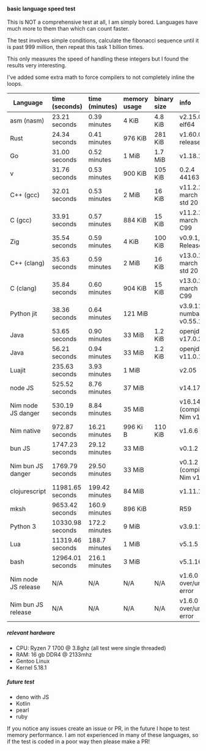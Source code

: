 #### basic language speed test

This is NOT a comprehensive test at all, I am simply bored. Languages have much more to them than which can count faster.

The test involves simple conditions, calculate the fibonacci sequence until it is past 999 million, then repeat this task 1 billion times.

This only measures the speed of handling these integers but I found the results very interesting.

I've added some extra math to force compilers to not completely inline the loops.

| Language           | time (seconds) | time (minutes) | memory usage | binary size | info|
|--------------------|:---------------|:---------------|:-------------|:------------|:----|
| asm (nasm)         | 23.21 seconds    | 0.39 minutes   | 4 KiB        | 4.8 KiB     | v2.15.05-1 elf64
| Rust               | 24.34 seconds    | 0.41 minutes   | 976 KiB      | 281 KiB     | v1.60.0, target release
| Go                 | 31.00 seconds    | 0.52 minutes   | 1 MiB        | 1.7 MiB     | v1.18.1
| v                  | 31.76 seconds    | 0.53 minutes   | 900 KiB      | 105 KiB     | 0.2.4 441637e prod
| C++ (gcc)          | 32.01 seconds    | 0.53 minutes   | 2 MiB        | 16 KiB      | v11.2.1, Ofast, march native, std 20 
| C (gcc)            | 33.91 seconds    | 0.57 minutes   | 884 KiB      | 15 KiB      | v11.2.1, Ofast, march native, C99
| Zig                | 35.54 seconds    | 0.59 minutes   | 4 KiB        | 100 KiB     | v0.9.1, ReleaseFast
| C++ (clang)        | 35.63 seconds    | 0.59 minutes   | 2 MiB        | 16 KiB      | v13.0.1, O3, march native, std 20 
| C (clang)          | 35.84 seconds    | 0.60 minutes   | 904 KiB      | 15 KiB      | v13.0.1, O3, march native, C99 
| Python jit         | 38.36 seconds    | 0.64 minutes   | 121 MiB      |             | v3.9.11, numba v0.55.1 
| Java               | 53.65 seconds    | 0.90 minutes   | 33 MiB       | 1.2 KiB     | openjdk v17.0.2
| Java               | 56.21 seconds    | 0.94 minutes   | 33 MiB       | 1.2 KiB     | openjdk v11.0.14
| Luajit             | 235.63 seconds   | 3.93 minutes   | 1 MiB        |             | v2.05
| node JS            | 525.52 seconds   | 8.76 minutes   | 37 MiB       |             | v14.17.6
| Nim node JS danger | 530.19 seconds   | 8.84 minutes   | 35 MiB       |             | v16.14.2 (compiled with Nim v1.6.0)
| Nim native         | 972.87 seconds   | 16.21 minutes  | 996 Ki B     | 110 KiB     | v1.6.6
| bun JS             | 1747.23 seconds  | 29.12 minutes  | 33 MiB       |             | v0.1.2
| Nim bun JS danger  | 1769.79 seconds  | 29.50 minutes  | 33 MiB       |             | v0.1.2 (compiled with Nim v1.6.0)
| clojurescript      | 11981.65 seconds | 199.42 minutes | 84 MiB       |             | v1.11.1.1113
| mksh               | 9653.42 seconds  | 160.9 minutes  | 896 KiB      |             | R59
| Python 3           | 10330.98 seconds | 172.2 minutes  | 9 MiB        |             | v3.9.11
| Lua                | 11319.46 seconds | 188.7 minutes  | 1 MiB        |             | v5.1.5
| bash               | 12964.01 seconds | 216.1 minutes  | 3 MiB        |             | v5.1.16
| Nim node JS release| N/A              | N/A            | N/A          | N/A         | v1.6.0 over/underflow error 
| Nim bun JS release | N/A              | N/A            | N/A          | N/A         | v1.6.0 over/underflow error 

##### relevant hardware
* CPU: Ryzen 7 1700 @ 3.8ghz (all test were single threaded)
* RAM: 16 gb DDR4 @ 2133mhz
* Gentoo Linux 
* Kernel 5.18.1

##### future test
* deno with JS
* Kotlin
* pearl
* ruby

If you notice any issues create an issue or PR, in the future I hope to test memory performance. I am not experienced in many of these languages, so if the test is coded in a poor way then please make a PR!
